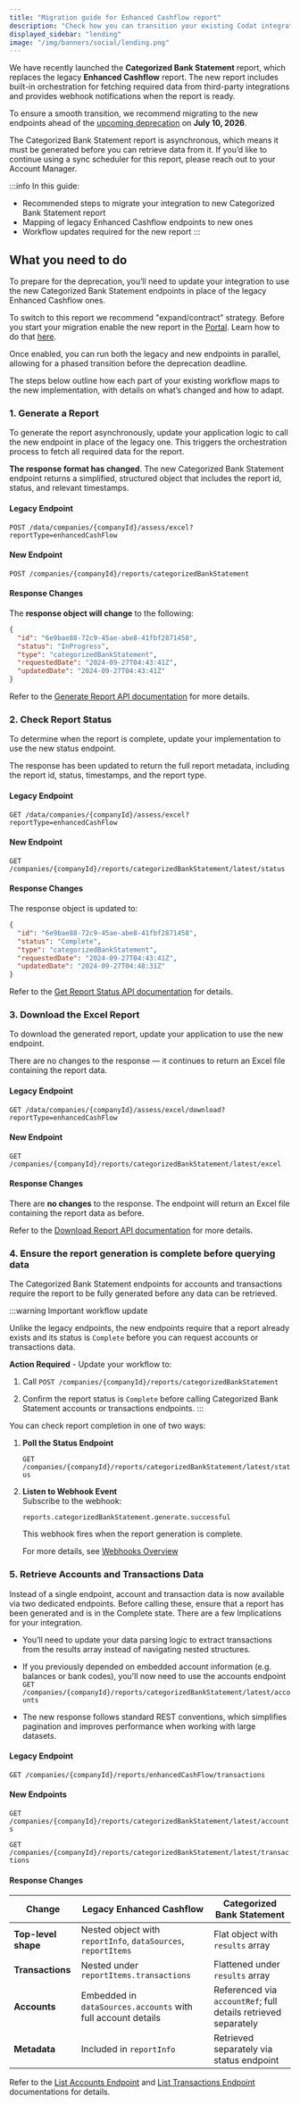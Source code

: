 ```yaml
---
title: "Migration guide for Enhanced Cashflow report"
description: "Check how you can transition your existing Codat integration with Enhanced Cashflow endpoints to our new Categorized Bank Statement report endpoints"
displayed_sidebar: "lending"
image: "/img/banners/social/lending.png"
---
```



We have recently launched the **Categorized Bank Statement** report, which replaces the legacy **Enhanced Cashflow** report. The new report includes built-in orchestration for fetching required data from third-party integrations and provides webhook notifications when the report is ready. 

To ensure a smooth transition, we recommend migrating to the new endpoints ahead of the [upcoming deprecation](https://docs.codat.io/updates/250703-deprecation-enh-cashflow-endpoints) on **July 10, 2026**.

The Categorized Bank Statement report is asynchronous, which means it must be generated before you can retrieve data from it. If you’d like to continue using a sync scheduler for this report, please reach out to your Account Manager.

:::info In this guide:

- Recommended steps to migrate your integration to new Categorized Bank Statement report
- Mapping of legacy Enhanced Cashflow endpoints to new ones
- Workflow updates required for the new report
  :::

## What you need to do

To prepare for the deprecation, you’ll need to update your integration to use the new Categorized Bank Statement endpoints in place of the legacy Enhanced Cashflow ones.

To switch to this report we recommend "expand/contract" strategy. 
Before you start your migration enable the new report in the [Portal](https://app.codat.io/developers/api-deprecations). Learn how to do that [here](https://docs.codat.io/configure/portal/developers).

Once enabled, you can run both the legacy and new endpoints in parallel, allowing for a phased transition before the deprecation deadline.

The steps below outline how each part of your existing workflow maps to the new implementation, with details on what’s changed and how to adapt.

### 1. Generate a Report

To generate the report asynchronously, update your application logic to call the new endpoint in place of the legacy one. This triggers the orchestration process to fetch all required data for the report.

**The response format has changed**. The new Categorized Bank Statement endpoint returns a simplified, structured object that includes the report id, status, and relevant timestamps.

#### Legacy Endpoint

`POST /data/companies/{companyId}/assess/excel?reportType=enhancedCashFlow`

#### New Endpoint

`POST /companies/{companyId}/reports/categorizedBankStatement`

#### Response Changes

The **response object will change** to the following:

```json
{
  "id": "6e9bae88-72c9-45ae-abe8-41fbf2871458",
  "status": "InProgress",
  "type": "categorizedBankStatement",
  "requestedDate": "2024-09-27T04:43:41Z",
  "updatedDate": "2024-09-27T04:43:41Z"
}
```

Refer to the [Generate Report API documentation](https://docs.codat.io/lending-api#/operations/generate-report) for more details.

### 2. Check Report Status

To determine when the report is complete, update your implementation to use the new status endpoint.

The response has been updated to return the full report metadata, including the report id, status, timestamps, and the report type.

#### Legacy Endpoint

`GET /data/companies/{companyId}/assess/excel?reportType=enhancedCashFlow`

#### New Endpoint

`GET /companies/{companyId}/reports/categorizedBankStatement/latest/status`

#### Response Changes

The response object is updated to:

```json
{
  "id": "6e9bae88-72c9-45ae-abe8-41fbf2871458",
  "status": "Complete",
  "type": "categorizedBankStatement",
  "requestedDate": "2024-09-27T04:43:41Z",
  "updatedDate": "2024-09-27T04:48:31Z"
}
```

Refer to the [Get Report Status API documentation](https://docs.codat.io/lending-api#/operations/get-report-status) for details.

### 3. Download the Excel Report

To download the generated report, update your application to use the new endpoint.

There are no changes to the response — it continues to return an Excel file containing the report data.

#### Legacy Endpoint

`GET /data/companies/{companyId}/assess/excel/download?reportType=enhancedCashFlow`

#### New Endpoint

`GET /companies/{companyId}/reports/categorizedBankStatement/latest/excel`

#### Response Changes

There are **no changes** to the response. The endpoint will return an Excel file containing the report data as before.

Refer to the [Download Report API documentation](https://docs.codat.io/lending-api#/operations/download-categorized-bank-statement-excel) for more details.

### 4. Ensure the report generation is complete before querying data

The Categorized Bank Statement endpoints for accounts and transactions require the report to be fully generated before any data can be retrieved.

:::warning Important workflow update

Unlike the legacy endpoints, the new endpoints require that a report already exists and its status is `Complete` before you can request accounts or transactions data.

**Action Required** - Update your workflow to:

1. Call `POST /companies/{companyId}/reports/categorizedBankStatement`

2. Confirm the report status is `Complete` before calling Categorized Bank Statement accounts or transactions endpoints.
:::

You can check report completion in one of two ways:

1. **Poll the Status Endpoint**

   `GET /companies/{companyId}/reports/categorizedBankStatement/latest/status`

2. **Listen to Webhook Event**  
    Subscribe to the webhook:

   `reports.categorizedBankStatement.generate.successful`

   This webhook fires when the report generation is complete.

   For more details, see [Webhooks Overview](https://docs.codat.io/using-the-api/webhooks/overview)


### 5. Retrieve Accounts and Transactions Data

Instead of a single endpoint, account and transaction data is now available via two dedicated endpoints.
Before calling these, ensure that a report has been generated and is in the Complete state.
There are a few Implications for your integration.
* You’ll need to update your data parsing logic to extract transactions from the results array instead of navigating nested structures.

* If you previously depended on embedded account information (e.g. balances or bank codes), you'll now need to use the accounts endpoint `GET /companies/{companyId}/reports/categorizedBankStatement/latest/accounts`

* The new response follows standard REST conventions, which simplifies pagination and improves performance when working with large datasets.

#### Legacy Endpoint

`GET /companies/{companyId}/reports/enhancedCashFlow/transactions`

#### New Endpoints

`GET /companies/{companyId}/reports/categorizedBankStatement/latest/accounts`

`GET /companies/{companyId}/reports/categorizedBankStatement/latest/transactions`

#### Response Changes


| Change                      | Legacy Enhanced Cashflow                                     | Categorized Bank Statement                                      |
|----------------------------|---------------------------------------------------------------|------------------------------------------------------------------|
| **Top-level shape**        | Nested object with `reportInfo`, `dataSources`, `reportItems` | Flat object with `results` array                                |
| **Transactions**           | Nested under `reportItems.transactions`                       | Flattened under `results` array                                 |
| **Accounts**               | Embedded in `dataSources.accounts` with full account details  | Referenced via `accountRef`; full details retrieved separately  |
| **Metadata**               | Included in `reportInfo`                                      | Retrieved separately via status endpoint                        |



Refer to the [List Accounts Endpoint](https://docs.codat.io/lending-api#/operations/list-categorized-bank-statement-accounts) and [List Transactions Endpoint](https://docs.codat.io/lending-api#/operations/get-categorized-bank-statement-transactions) documentations for details.
